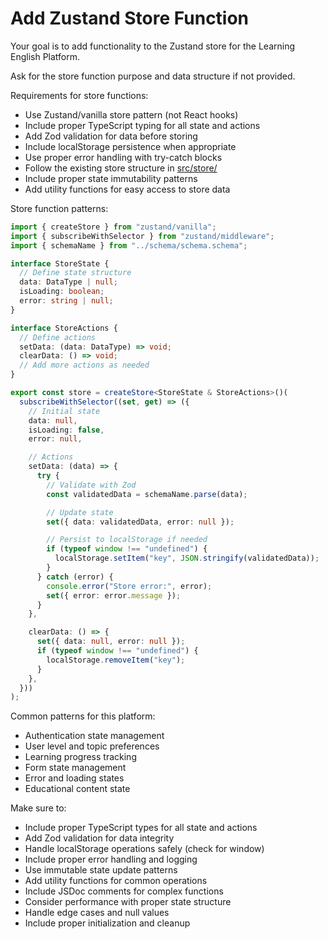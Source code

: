 # Add Zustand Store Function

Your goal is to add functionality to the Zustand store for the Learning English Platform.

Ask for the store function purpose and data structure if not provided.

Requirements for store functions:

- Use Zustand/vanilla store pattern (not React hooks)
- Include proper TypeScript typing for all state and actions
- Add Zod validation for data before storing
- Include localStorage persistence when appropriate
- Use proper error handling with try-catch blocks
- Follow the existing store structure in [src/store/](../../src/store/)
- Include proper state immutability patterns
- Add utility functions for easy access to store data

Store function patterns:

```typescript
import { createStore } from "zustand/vanilla";
import { subscribeWithSelector } from "zustand/middleware";
import { schemaName } from "../schema/schema.schema";

interface StoreState {
  // Define state structure
  data: DataType | null;
  isLoading: boolean;
  error: string | null;
}

interface StoreActions {
  // Define actions
  setData: (data: DataType) => void;
  clearData: () => void;
  // Add more actions as needed
}

export const store = createStore<StoreState & StoreActions>()(
  subscribeWithSelector((set, get) => ({
    // Initial state
    data: null,
    isLoading: false,
    error: null,

    // Actions
    setData: (data) => {
      try {
        // Validate with Zod
        const validatedData = schemaName.parse(data);

        // Update state
        set({ data: validatedData, error: null });

        // Persist to localStorage if needed
        if (typeof window !== "undefined") {
          localStorage.setItem("key", JSON.stringify(validatedData));
        }
      } catch (error) {
        console.error("Store error:", error);
        set({ error: error.message });
      }
    },

    clearData: () => {
      set({ data: null, error: null });
      if (typeof window !== "undefined") {
        localStorage.removeItem("key");
      }
    },
  }))
);
```

Common patterns for this platform:

- Authentication state management
- User level and topic preferences
- Learning progress tracking
- Form state management
- Error and loading states
- Educational content state

Make sure to:

- Include proper TypeScript types for all state and actions
- Add Zod validation for data integrity
- Handle localStorage operations safely (check for window)
- Include proper error handling and logging
- Use immutable state update patterns
- Add utility functions for common operations
- Include JSDoc comments for complex functions
- Consider performance with proper state structure
- Handle edge cases and null values
- Include proper initialization and cleanup
